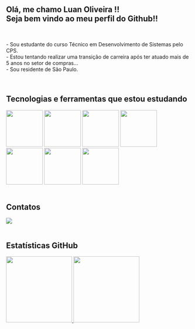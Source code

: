 

<h2>Olá, me chamo Luan Oliveira !!<br>
    Seja bem vindo ao meu perfil do Github!!</h2>
<br>


<p>
- Sou estudante do curso Técnico em Desenvolvimento de Sistemas pelo CPS.<br>
- Estou tentando realizar uma transição de carreira após ter atuado mais de 5 anos no setor de compras...<br>
- Sou residente de São Paulo.
</p>
<br>

<h2>Tecnologias e ferramentas que estou estudando</h2>

<div>
<img src="https://cdn.jsdelivr.net/gh/devicons/devicon@latest/icons/java/java-original.svg" height="100" width="100" />
<img src="https://cdn.jsdelivr.net/gh/devicons/devicon@latest/icons/php/php-original.svg" height="100" width="100" />
<img src="https://cdn.jsdelivr.net/gh/devicons/devicon@latest/icons/csharp/csharp-original.svg" height="100" width="100" />
<img src="https://cdn.jsdelivr.net/gh/devicons/devicon@latest/icons/javascript/javascript-original.svg" height="100" width="100"/>
<img src="https://cdn.jsdelivr.net/gh/devicons/devicon@latest/icons/html5/html5-original-wordmark.svg" height="100" width="100" />
<img src="https://cdn.jsdelivr.net/gh/devicons/devicon@latest/icons/css3/css3-original-wordmark.svg" height="100" width="100" />
<img src="https://cdn.jsdelivr.net/gh/devicons/devicon@latest/icons/git/git-plain-wordmark.svg" height="100" width="100" />
</div>
<br>

<h2>Contatos</h2>

<div>
  <a href="https://www.linkedin.com/in/luansantanadeoliveira" target="_blank"><img loading="lazy" src="https://img.shields.io/badge/-LinkedIn-%230077B5?style=for-the-badge&logo=linkedin&logoColor=white" target="_blank"></a>
</div>
<br>

<h2>Estatísticas GitHub</h2>

<div>
<a href="https://github.com/luanOliveira878">
<img loading="lazy" height="180em" src="https://github-readme-stats.vercel.app/api/top-langs/?username=luanOliveira878&layout=compact&langs_count=7&theme=dracula"/>
<img loading="lazy" height="180em" src="https://github-readme-stats.vercel.app/api?username=luanOliveira878&show_icons=true&theme=dracula&include_all_commits=true&count_private=true"/>
</div>
